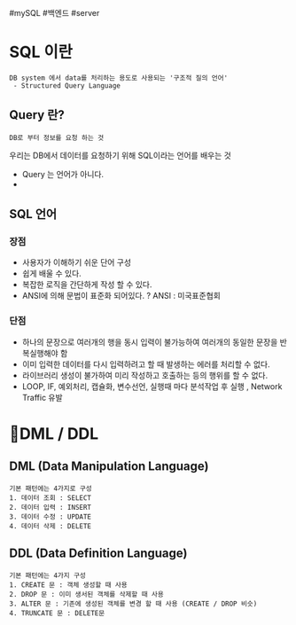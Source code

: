 #mySQL #백엔드 #server 

# SQL 이란
	DB system 에서 data를 처리하는 용도로 사용되는 '구조적 질의 언어'
	 - Structured Query Language

## Query 란?
	DB로 부터 정보를 요청 하는 것

우리는 DB에서 데이터를 요청하기 위해 SQL이라는 언어를 배우는 것 
- Query 는 언어가 아니다.
- 
## SQL 언어
### 장점
- 사용자가 이해하기 쉬운 단어 구성
- 쉽게 배울 수 있다.
- 복잡한 로직을 간단하게 작성 할 수 있다.
- ANSI에 의해 문법이 표준화 되어있다.
	? ANSI : 미국표준협회

### 단점
- 하나의 문장으로 여러개의 행을 동시 입력이 불가능하여 여러개의 동일한 문장을 반복실행해야 함
- 이미 입력한 데이터를 다시 입력하려고 할 때 발생하는 에러를 처리할 수 없다.
- 라이브러리 생성이 불가하여 미리 작성하고 호출하는 등의 행위를 할 수 없다.
- LOOP, IF, 예외처리, 캡슐화, 변수선언, 실행때 마다 분석작업 후 실행 , Network Traffic 유발

# DML  / DDL 

## DML  (Data Manipulation Language)
	기본 패턴에는 4가지로 구성
	1. 데이터 조회 : SELECT 
	2. 데이터 입력 : INSERT
	3. 데이터 수정 : UPDATE
	4. 데이터 삭제 : DELETE

## DDL (Data Definition Language)
	기본 패턴에는 4가지 구성
	1. CREATE 문 : 객체 생성할 때 사용
	2. DROP 문 : 이미 생서된 객체를 삭제할 때 사용
	3. ALTER 문 : 기존에 생성된 객체를 변경 할 때 사용 (CREATE / DROP 비슷)
	4. TRUNCATE 문 : DELETE문 
